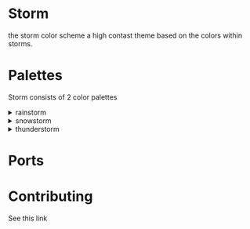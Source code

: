 # Storm
the storm color scheme
a high contast theme based on the colors within storms.

# Palettes
Storm consists of 2 color palettes

<details> <summary>rainstorm</summary>
  <table>
    <tr>
      <th></th>
      <th>Labels</th>
      <th>Hex</th>
      <th>RGB</th>
      <th>HSL</th>
    </tr>
  </table>
</details>

<details> <summary>snowstorm</summary>
  light version of rainstorm
</details>

<details> <summary>thunderstorm</summary>
  darker version of rainstorm
</details>

# Ports

# Contributing
See this link
